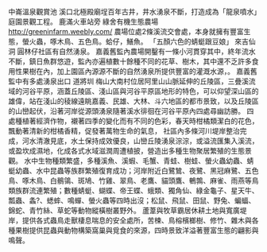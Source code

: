 中崙溫泉觀賞池
溪口北極殿廟埕百年古井，井水湧泉不斷，打造成為「龍泉噴水」庭園景觀工程。 
鹿滿火車站旁 綠舍有機生態農場 http://greeninfarm.weebly.com/ 農場位處2條溪流交會處，本身就擁有豐富生態，螢火蟲，啄木鳥、五色鳥。蛤仔，鱔魚。 「五顏六色的蜻蜓跟豆娘」
來吉仙洞
圓林仔社區有自然湧泉。
嘉義舊監內農場開鑿有一條小河貫穿其中，終年流水不斷，鎮日魚群悠遊，監內亦遍植數十餘種不同的花草、樹木，其中還不乏許多食用性果樹在內，加上園區內源源不斷的自然湧泉所提供豐富的灌溉水源，。 
嘉義舊監中有多處湧泉出口
道將圳
梅山大南村位居阿里山山脈延伸的丘陵區，三疊溪流域的河谷平原，涵蓋丘陵區、淺山區與河谷平原區地形的特色，可以仰望深山區的雄偉，站在淺山的稜線遠眺嘉義、民雄、大林、斗六地區的都市景致，以及丘陵區的山巒起伏，沿著河岸從源頭湧泉隨著溪水徘徊在河谷平原內四處尋幽訪勝。
四處種植著經濟作物，襯著四季的變化而有不同的色彩，春天時柑橘類潔白的花色，飄動著清新的柑橘香精，促發著萬物生命的氣息，
社區內多條河川堤岸整治完成，河水清澈見底，水土保持成效優良，山巒丘陵湧泉淙淙，或溢流匯集入溪流，或盈坎成濕地，化成各式水域滋潤周遭植披，營造出多種生物聚居繁殖的生態景觀。
水中生物種類繁盛，多種溪魚、溪蝦、毛蟹、青蛙、樹蛙、螢火蟲幼蟲、蜻蜓幼蟲、水中昆蟲等族群繁殖復育成功；河岸附近白鷺鷥、夜鷺、黑冠麻鷺、五色鳥、啄木鳥、白鶺鴒、斑鳩、竹雞、翠鳥、老鷹、貓頭鷹、鵪鶉、麻雀、雨燕等鳥類族群流連繁殖；數種蜻蜓、蝴蝶、帝王蝶、蛾類、獨角仙、綠金龜子、星天牛、瓢蟲、螽?、蟋蟀、鳴蟬、螢火蟲等四時出沒；松鼠、飛鼠、田鼠、野兔、蝙蝠、錦蛇、青竹絲、草蛇等動物縱橫樹叢野外。
蘆葦與牧草霸居休耕土地與寬廣堤岸，提供各式蟲鳥走獸棲息喘息的安全處所，苦楝、鳥榕檳榔樹、修竹、雜木與各種果樹提供昆蟲與動物構築窩巢與覓食的來源，四時景致洋溢著豐富生態的翩影與鳴聲。
